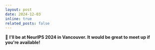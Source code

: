 ```yaml
---
layout: post
date: 2024-12-03
inline: true
related_posts: false
---
```


🚀 **I'll be at NeurIPS 2024 in Vancouver. It would be great to meet up if you're available!**
